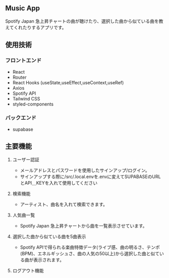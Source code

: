 ## Music App
Spotify Japan 急上昇チャートの曲が聴けたり、選択した曲から似ている曲を教えてくれたりするアプリです。

## 使用技術
### フロントエンド
- React
- Router
- React Hooks (useState,useEffect,useContext,useRef)
- Axios
- Spotify API
- Tailwind CSS
- styled-components

### バックエンド
- supabase

## 主要機能
1. ユーザー認証
   - メールアドレスとパスワードを使用したサインアップ/ログイン。
   - サインアップする際に/src/.local.envを.envに変えてSUPABASEのURLとAPI＿KEYを入れて使用してください

2. 検索機能
   - アーティスト、曲名を入れて検索できます。

3. 人気曲一覧
   - Spotify Japan 急上昇チャートから曲を一覧表示させています。

4. 選択した曲から似ている曲を5曲表示
   - Spotify APIで得られる楽曲特徴データ(ライブ感、曲の明るさ、テンポ(BPM)、エネルギッシュさ、曲の人気の50以上)から選択した曲と似ている曲が表示されます。

5. ログアウト機能
